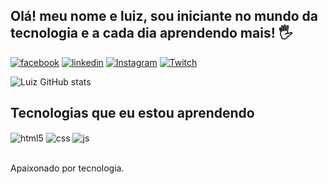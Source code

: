 ## Olá! meu nome e luiz, sou iniciante no mundo da tecnologia e a cada dia aprendendo mais! 🖐️


[![facebook](https://img.shields.io/badge/Facebook-1877F2?style=for-the-badge&logo=facebook&logoColor=white)](https://www.facebook.com/luizguilherme.mendessoares)
[![linkedin](https://img.shields.io/badge/LinkedIn-0077B5?style=for-the-badge&logo=linkedin&logoColor=white)](https://www.linkedin.com/in/luiz-guilherme-mendes-soares-231b95170/)
[![Instagram](https://img.shields.io/badge/Instagram-E4405F?style=for-the-badge&logo=instagram&logoColor=white)](https://www.instagram.com/luizguimendes/)
[![Twitch](https://img.shields.io/badge/Twitch-9146FF?style=for-the-badge&logo=twitch&logoColor=white)](https://www.twitch.tv/skninjask)

![Luiz GitHub stats](https://github-readme-stats.vercel.app/api?username=LuizGuimendes&show_icons=true&theme=radical)

## Tecnologias que eu estou aprendendo 

<div style="display: inline_block">
  <img align="center" alt="html5" src="https://img.shields.io/badge/HTML5-E34F26?style=for-the-badge&logo=html5&logoColor=white" />
  <img align="center" alt="css" src="https://img.shields.io/badge/CSS3-1572B6?style=for-the-badge&logo=css3&logoColor=white" />
  <img align="center" alt="js" src="https://img.shields.io/badge/JavaScript-F7DF1E?style=for-the-badge&logo=javascript&logoColor=black" />
</div><br/>

Apaixonado por tecnologia.

